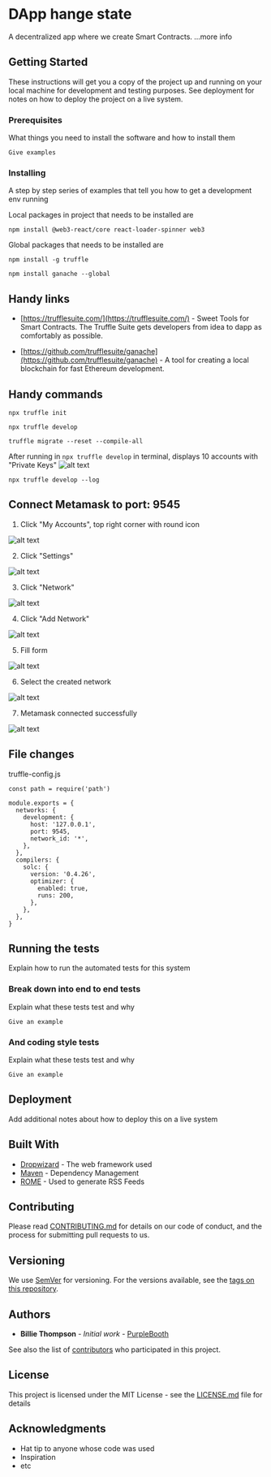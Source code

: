 # DApp hange state

A decentralized app where we create Smart Contracts.
...more info

## Getting Started

These instructions will get you a copy of the project up and running on your local machine for development and testing purposes. See deployment for notes on how to deploy the project on a live system.

### Prerequisites

What things you need to install the software and how to install them

```
Give examples
```

### Installing

A step by step series of examples that tell you how to get a development env running

Local packages in project that needs to be installed are

```
npm install @web3-react/core react-loader-spinner web3
```

Global packages that needs to be installed are

```
npm install -g truffle
```

```
npm install ganache --global
```

## Handy links

- [https://trufflesuite.com/](https://trufflesuite.com/) - Sweet Tools for Smart Contracts.
  The Truffle Suite gets developers from idea to dapp as comfortably as possible.

- [https://github.com/trufflesuite/ganache](https://github.com/trufflesuite/ganache) - A tool for creating a local blockchain for fast Ethereum development.

## Handy commands

```
npx truffle init
```

```
npx truffle develop
```

```
truffle migrate --reset --compile-all
```

After running in `npx truffle develop` in terminal, displays 10 accounts with "Private Keys"
![alt text](./images/npx-truffle-develop-terminal.png)

```
npx truffle develop --log
```

## Connect Metamask to port: 9545

1. Click "My Accounts", top right corner with round icon

![alt text](./images/metamask-click-account.png)

2. Click "Settings"

![alt text](./images/metamask-click-settings.png)

3. Click "Network"

![alt text](./images/metamask-click-networks.png)

4. Click "Add Network"

![alt text](./images/metamask-add-network.png)

5. Fill form

![alt text](./images/metamask-fill-info.png)

6. Select the created network

![alt text](./images/metamask-select-created-network.png)

7. Metamask connected successfully

![alt text](./images/metamask-connected.png)

## File changes

truffle-config.js

```
const path = require('path')

module.exports = {
  networks: {
    development: {
      host: '127.0.0.1',
      port: 9545,
      network_id: '*',
    },
  },
  compilers: {
    solc: {
      version: '0.4.26',
      optimizer: {
        enabled: true,
        runs: 200,
      },
    },
  },
}
```

## Running the tests

Explain how to run the automated tests for this system

### Break down into end to end tests

Explain what these tests test and why

```
Give an example
```

### And coding style tests

Explain what these tests test and why

```
Give an example
```

## Deployment

Add additional notes about how to deploy this on a live system

## Built With

- [Dropwizard](http://www.dropwizard.io/1.0.2/docs/) - The web framework used
- [Maven](https://maven.apache.org/) - Dependency Management
- [ROME](https://rometools.github.io/rome/) - Used to generate RSS Feeds

## Contributing

Please read [CONTRIBUTING.md](https://gist.github.com/PurpleBooth/b24679402957c63ec426) for details on our code of conduct, and the process for submitting pull requests to us.

## Versioning

We use [SemVer](http://semver.org/) for versioning. For the versions available, see the [tags on this repository](https://github.com/your/project/tags).

## Authors

- **Billie Thompson** - _Initial work_ - [PurpleBooth](https://github.com/PurpleBooth)

See also the list of [contributors](https://github.com/your/project/contributors) who participated in this project.

## License

This project is licensed under the MIT License - see the [LICENSE.md](LICENSE.md) file for details

## Acknowledgments

- Hat tip to anyone whose code was used
- Inspiration
- etc
